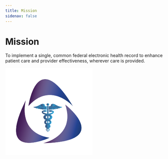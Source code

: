 ```yaml
---
title: Mission
sidenav: false
---
```

# Mission

To implement a single, common federal electronic health record to enhance patient care and provider effectiveness, wherever care is provided.

![](/static/images/footer-logo-test.png)